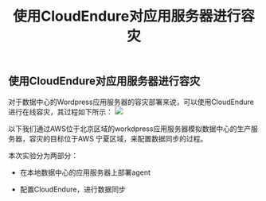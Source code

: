 ﻿---
title: "使用CloudEndure对应用服务器进行容灾"
chapter: false
weight: 40
---

## 使用CloudEndure对应用服务器进行容灾

对于数据中心的Wordpress应用服务器的容灾部署来说，可以使用CloudEndure进行在线容灾，其过程如下所示：
![](/images/SyncWithCloudEndure/CE-workflow.png)

以下我们通过AWS位于北京区域的workdpress应用服务器模拟数据中心的生产服务器，容灾的目标位于AWS 宁夏区域，来配置数据同步的过程。

本次实验分为两部分：

* 在本地数据中心的应用服务器上部署agent

* 配置CloudEndure，进行数据同步





